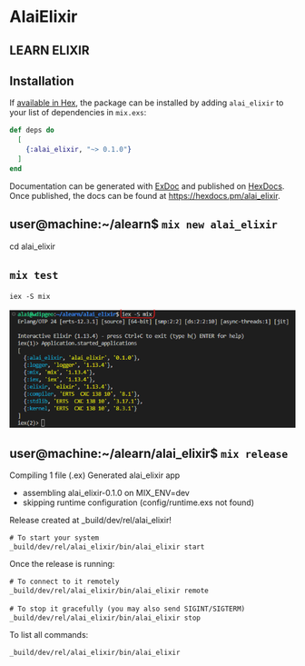 # AlaiElixir

**LEARN ELIXIR**
----------------

## Installation

If [available in Hex](https://hex.pm/docs/publish), the package can be installed
by adding `alai_elixir` to your list of dependencies in `mix.exs`:

```elixir
def deps do
  [
    {:alai_elixir, "~> 0.1.0"}
  ]
end
```

Documentation can be generated with [ExDoc](https://github.com/elixir-lang/ex_doc)
and published on [HexDocs](https://hexdocs.pm). Once published, the docs can
be found at <https://hexdocs.pm/alai_elixir>.


user@machine:~/alearn$ `mix new alai_elixir`
------------------------------------------------

cd alai_elixir

`mix test`
--------------
```shell
iex -S mix
```
![show the started_applications](./assets_docs/iex_applications.png)

user@machine:~/alearn/alai_elixir$ `mix release`
------------------------------------------------

Compiling 1 file (.ex)
Generated alai_elixir app
* assembling alai_elixir-0.1.0 on MIX_ENV=dev
* skipping runtime configuration (config/runtime.exs not found)

Release created at _build/dev/rel/alai_elixir!

    # To start your system
    _build/dev/rel/alai_elixir/bin/alai_elixir start

Once the release is running:

    # To connect to it remotely
    _build/dev/rel/alai_elixir/bin/alai_elixir remote

    # To stop it gracefully (you may also send SIGINT/SIGTERM)
    _build/dev/rel/alai_elixir/bin/alai_elixir stop

To list all commands:

    _build/dev/rel/alai_elixir/bin/alai_elixir